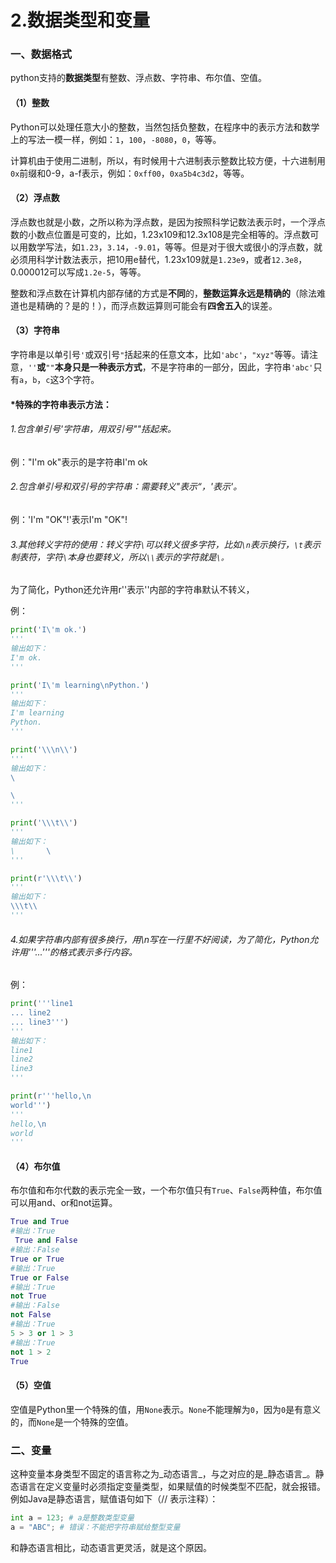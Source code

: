 # 2.数据类型和变量

### 一、数据格式

python支持的**数据类型**有整数、浮点数、字符串、布尔值、空值。

#### （1）整数

Python可以处理任意大小的整数，当然包括负整数，在程序中的表示方法和数学上的写法一模一样，例如：`1`，`100`，`-8080`，`0`，等等。

计算机由于使用二进制，所以，有时候用十六进制表示整数比较方便，十六进制用`0x`前缀和0-9，a-f表示，例如：`0xff00`，`0xa5b4c3d2`，等等。

#### （2）浮点数

浮点数也就是小数，之所以称为浮点数，是因为按照科学记数法表示时，一个浮点数的小数点位置是可变的，比如，1.23x109和12.3x108是完全相等的。浮点数可以用数学写法，如`1.23`，`3.14`，`-9.01`，等等。但是对于很大或很小的浮点数，就必须用科学计数法表示，把10用e替代，1.23x109就是`1.23e9`，或者`12.3e8`，0.000012可以写成`1.2e-5`，等等。

整数和浮点数在计算机内部存储的方式是**不同**的，**整数运算永远是精确的**（除法难道也是精确的？是的！），而浮点数运算则可能会有**四舍五入**的误差。

#### （3）字符串

字符串是以单引号`'`或双引号`"`括起来的任意文本，比如`'abc'`，`"xyz"`等等。请注意，`''`**或**`""`**本身只是一种表示方式**，不是字符串的一部分，因此，字符串`'abc'`只有`a`，`b`，`c`这3个字符。

#### \*特殊的字符串表示方法：

###### 1.包含单引号'字符串，用双引号""括起来。

例："I'm ok"表示的是字符串I'm ok

###### 2.包含单引号和双引号的字符串：需要转义\"表示“，\'表示'。

例：'I\'m \"OK\"!'表示I'm "OK"!

###### 3.其他转义字符的使用：转义字符`\`可以转义很多字符，比如`\n`表示换行，`\t`表示制表符，字符`\`本身也要转义，所以`\\`表示的字符就是`\。`

为了简化，Python还允许用r''表示''内部的字符串默认不转义，

例：

```py
print('I\'m ok.')
'''
输出如下：
I'm ok.
'''

print('I\'m learning\nPython.')
'''
输出如下：
I'm learning
Python.
'''

print('\\\n\\')
'''
输出如下：
\

\
'''

print('\\\t\\')
'''
输出如下：
\       \
'''

print(r'\\\t\\')
'''
输出如下：
\\\t\\
'''
```

###### 4.如果字符串内部有很多换行，用\n写在一行里不好阅读，为了简化，Python允许用'''...'''的格式表示多行内容。

例：

```py
print('''line1
... line2
... line3''')
'''
输出如下：
line1
line2
line3
'''

print(r'''hello,\n
world''')
'''
hello,\n 
world 
'''
```

#### （4）布尔值

布尔值和布尔代数的表示完全一致，一个布尔值只有`True`、`False`两种值，布尔值可以用and、or和not运算。

```py
True and True
#输出：True
 True and False
#输出：False
True or True
#输出：True
True or False
#输出：True
not True
#输出：False
not False
#输出：True
5 > 3 or 1 > 3
#输出：True
not 1 > 2
True
```

#### （5）空值

空值是Python里一个特殊的值，用`None`表示。`None`不能理解为`0`，因为`0`是有意义的，而`None`是一个特殊的空值。

### 

### 二、变量

这种变量本身类型不固定的语言称之为_动态语言_，与之对应的是_静态语言_。静态语言在定义变量时必须指定变量类型，如果赋值的时候类型不匹配，就会报错。例如Java是静态语言，赋值语句如下（// 表示注释）：

```py
int a = 123; # a是整数类型变量
a = "ABC"; # 错误：不能把字符串赋给整型变量
```

和静态语言相比，动态语言更灵活，就是这个原因。



